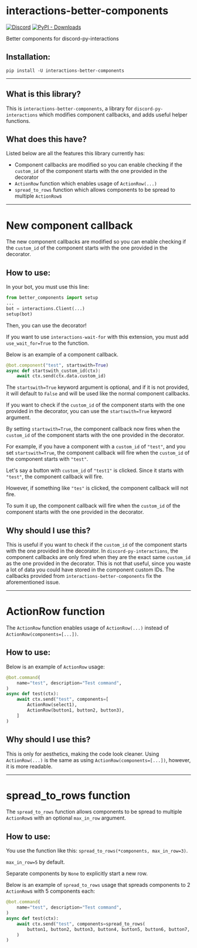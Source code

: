 # interactions-better-components
[![Discord](https://img.shields.io/discord/924871439776108544?color=blue&label=discord&style=for-the-badge)](https://discord.gg/Y78bpT5aNv) [![PyPI - Downloads](https://img.shields.io/pypi/dm/interactions-better-components?color=blue&style=for-the-badge)](https://pypi.org/project/interactions-better-components/)

Better components for discord-py-interactions

## Installation:
```
pip install -U interactions-better-components
```

---------------------

## What is this library?
This is `interactions-better-components`, a library for `discord-py-interactions` which modifies component callbacks, and adds useful helper functions.

## What does this have?
Listed below are all the features this library currently has:
- Component callbacks are modified so you can enable checking if the `custom_id` of the component starts with the one provided in the decorator
- `ActionRow` function which enables usage of `ActionRow(...)`
- `spread_to_rows` function which allows components to be spread to multiple `ActionRow`s

---------------------

# New component callback
The new component callbacks are modified so you can enable checking if the `custom_id` of the component starts with the one provided in the decorator.

## How to use:
In your bot, you must use this line:
```py
from better_components import setup
...
bot = interactions.Client(...)
setup(bot)
```

Then, you can use the decorator!

If you want to use `interactions-wait-for` with this extension, you must add `use_wait_for=True` to the function.

Below is an example of a component callback.
```py
@bot.component("test", startswith=True)
async def startswith_custom_id(ctx):
    await ctx.send(ctx.data.custom_id)
```

The `startswith=True` keyword argument is optional, and if it is not provided, it will default to `False` and will be used like the normal component callbacks.

If you want to check if the `custom_id` of the component starts with the one provided in the decorator, you can use the `startswith=True` keyword argument.

By setting `startswith=True`, the component callback now fires when the `custom_id` of the component starts with the one provided in the decorator.

For example, if you have a component with a `custom_id` of `"test"`, and you set `startswith=True`, the component callback will fire when the `custom_id` of the component starts with `"test"`.

Let's say a button with `custom_id` of `"test1"` is clicked. Since it starts with `"test"`, the component callback will fire.

However, if something like `"tes"` is clicked, the component callback will not fire.

To sum it up, the component callback will fire when the `custom_id` of the component starts with the one provided in the decorator.

## Why should I use this?
This is useful if you want to check if the `custom_id` of the component starts with the one provided in the decorator. In `discord-py-interactions`, the component callbacks are only fired when they are the exact same `custom_id` as the one provided in the decorator. This is not that useful, since you waste a lot of data you could have stored in the component custom IDs. The callbacks provided from `interactions-better-components` fix the aforementioned issue.

---------------------

# ActionRow function
The `ActionRow` function enables usage of `ActionRow(...)` instead of `ActionRow(components=[...])`.

## How to use:
Below is an example of `ActionRow` usage:
```py
@bot.command(
    name="test", description="Test command",
)
async def test(ctx):
    await ctx.send("test", components=[
        ActionRow(select1),
        ActionRow(button1, button2, button3),
    ]
)
```

## Why should I use this?
This is only for aesthetics, making the code look cleaner. Using `ActionRow(...)` is the same as using `ActionRow(components=[...])`, however, it is more readable.

---------------------

# spread_to_rows function
The `spread_to_rows` function allows components to be spread to multiple `ActionRow`s with an optional `max_in_row` argument.

## How to use:
You use the function like this: `spread_to_rows(*components, max_in_row=3)`.

`max_in_row=5` by default.

Separate components by `None` to explicitly start a new row.

Below is an example of `spread_to_rows` usage that spreads components to 2 `ActionRow`s with 5 components each:
```py
@bot.command(
    name="test", description="Test command",
)
async def test(ctx):
    await ctx.send("test", components=spread_to_rows(
        button1, button2, button3, button4, button5, button6, button7, button8, button9, button10,
    )
)
```

